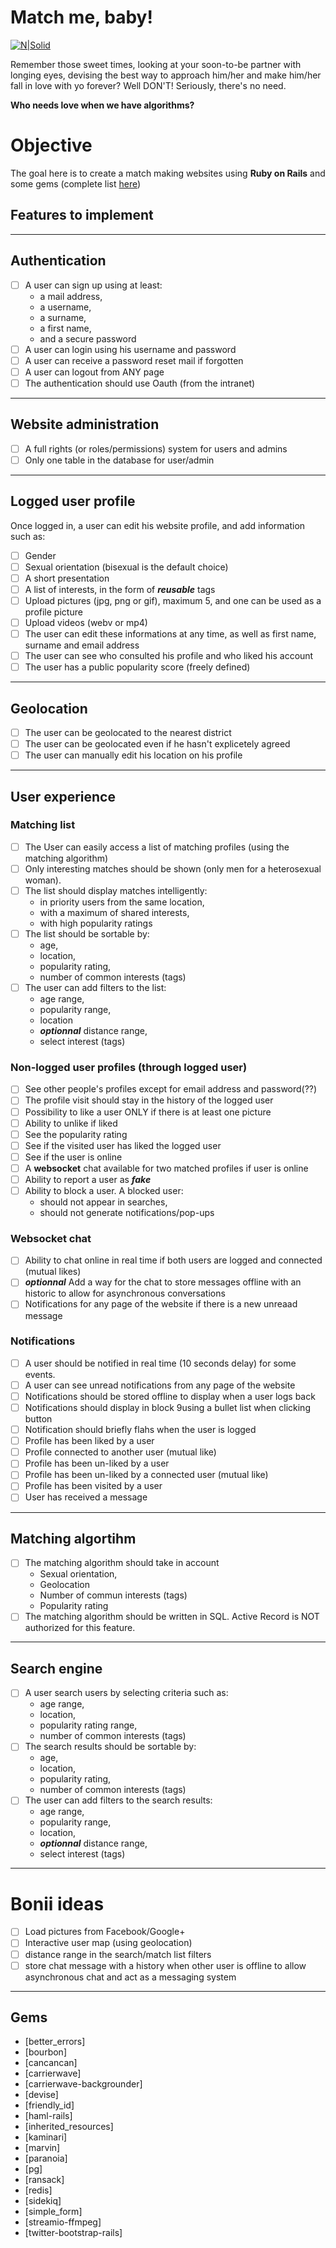 # Match me, baby!
[![N|Solid](https://s33.postimg.cc/g2wlsyhmn/ruby-on-rails-development.jpg)](https://rubyonrails.org/)

Remember those sweet times, looking at your soon-to-be partner with longing eyes, devising the best way to approach him/her and make him/her fall in love with yo forever? Well DON'T! Seriously, there's no need. 

**Who needs love when we have algorithms?**

# Objective

The goal here is to create a match making websites using **Ruby on Rails** and some gems (complete list [here](#gems))

## Features to implement

---------
## Authentication
- [ ] A user can sign up using at least:
    - a mail address, 
    - a username, 
    - a surname, 
    - a first name, 
    - and a secure password
- [ ] A user can login using his username and password
- [ ] A user can receive a password reset mail if forgotten
- [ ] A user can logout from ANY page
- [ ] The authentication should use Oauth (from the intranet)
---------
## Website administration
- [ ] A full rights (or roles/permissions) system for users and admins
- [ ] Only one table in the database for user/admin
---------
## Logged user profile
Once logged in, a user can edit his website profile, and add information such as:
- [ ] Gender
- [ ] Sexual orientation (bisexual is the default choice)
- [ ] A short presentation
- [ ] A list of interests, in the form of ***reusable*** tags
- [ ] Upload pictures (jpg, png or gif), maximum 5, and one can be used as a profile picture
- [ ] Upload videos (webv or mp4)
- [ ] The user can edit these informations at any time, as well as first name, surname and email address
- [ ] The user can see who consulted his profile and who liked his account
- [ ] The user has a public popularity score (freely defined)
---------
## Geolocation
- [ ] The user can be geolocated to the nearest district
- [ ] The user can be geolocated even if he hasn't explicetely agreed
- [ ] The user can manually edit his location on his profile
---------
## User experience
### Matching list
- [ ] The User can easily access a list of matching profiles (using the matching algorithm)
- [ ] Only interesting matches should be shown (only men for a heterosexual woman).
- [ ] The list should display matches intelligently:
    - in priority users from the same location,
    - with a maximum of shared interests,
    - with high popularity ratings
- [ ] The list should be sortable by:
    - age,
    - location,
    - popularity rating,
    - number of common interests (tags)
- [ ] The user can add filters to the list:
    - age range,
    - popularity range,
    - location 
    - ***optionnal*** distance range,
    - select interest (tags)
### Non-logged user profiles (through logged user)
- [ ] See other people's profiles except for email address and password(??)
- [ ] The profile visit should stay in the history of the logged user
- [ ] Possibility to like a user ONLY if there is at least one picture
- [ ] Ability to unlike if liked
- [ ] See the popularity rating
- [ ] See if the visited user has liked the logged user
- [ ] See if the user is online
- [ ] A **websocket** chat available for two matched profiles if user is online
- [ ] Ability to report a user as ***fake***
- [ ] Ability to block a user. A blocked user:
    - should not appear in searches,
    - should not generate notifications/pop-ups
### Websocket chat
- [ ] Ability to chat online in real time if both users are logged and connected (mutual likes)
- [ ] ***optionnal*** Add a way for the chat to store messages offline with an historic to allow for asynchronous conversations
- [ ] Notifications for any page of the website if there is a new unreaad message
### Notifications
- [ ] A user should be notified in real time (10 seconds delay) for some events.
- [ ] A user can see unread notifications from any page of the website
- [ ] Notifications should be stored offline to display when a user logs back
- [ ] Notifications should display in block 9using a bullet list when clicking button
- [ ] Notification should briefly flahs when the user is logged
- [ ] Profile has been liked by a user
- [ ] Profile connected to another user (mutual like)
- [ ] Profile has been un-liked by a user
- [ ] Profile has been un-liked by a connected user (mutual like)
- [ ] Profile has been visited by a user
- [ ] User has received a message
---------
## Matching algortihm
- [ ] The matching algorithm should take in account
    - Sexual orientation,
    - Geolocation
    - Number of commun interests (tags)
    - Popularity rating
- [ ] The matching algorithm should be written in SQL. Active Record is NOT authorized for this feature.
---------
## Search engine
- [ ] A user search users by selecting criteria such as:
    - age range,
    - location,
    - popularity rating range,
    - number of common interests (tags)
- [ ] The search results should be sortable by:
    - age,
    - location,
    - popularity rating,
    - number of common interests (tags)
- [ ] The user can add filters to the search results:
    - age range,
    - popularity range,
    - location,
    - ***optionnal*** distance range,
    - select interest (tags)
---------

# Bonii ideas
- [ ] Load pictures from Facebook/Google+
- [ ] Interactive user map (using geolocation)
- [ ] distance range in the search/match list filters
- [ ] store chat message with a history when other user is offline to allow asynchronous chat and act as a messaging system
---------

## Gems
- [better_errors]
- [bourbon]
- [cancancan]
- [carrierwave]
- [carrierwave-backgrounder]
- [devise]
- [friendly_id]
- [haml-rails]
- [inherited_resources]
- [kaminari]
- [marvin]
- [paranoia]
- [pg]
- [ransack]
- [redis]
- [sidekiq]
- [simple_form]
- [streamio-ffmpeg]
- [twitter-bootstrap-rails]